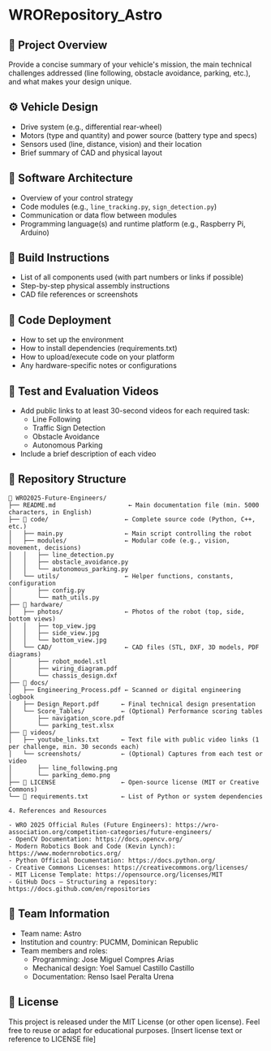 # WRORepository_Astro
## 🚗 Project Overview
Provide a concise summary of your vehicle's mission, the main technical challenges addressed (line following, obstacle avoidance, parking, etc.), and what makes your design unique.
## ⚙️ Vehicle Design
- Drive system (e.g., differential rear-wheel)
- Motors (type and quantity) and power source (battery type and specs)
- Sensors used (line, distance, vision) and their location
- Brief summary of CAD and physical layout
## 🧠 Software Architecture
- Overview of your control strategy
- Code modules (e.g., `line_tracking.py`, `sign_detection.py`)
- Communication or data flow between modules
- Programming language(s) and runtime platform (e.g., Raspberry Pi, Arduino)
## 🔧 Build Instructions
- List of all components used (with part numbers or links if possible)
- Step-by-step physical assembly instructions
- CAD file references or screenshots
## 💾 Code Deployment
- How to set up the environment
- How to install dependencies (requirements.txt)
- How to upload/execute code on your platform
- Any hardware-specific notes or configurations
## 🎥 Test and Evaluation Videos
- Add public links to at least 30-second videos for each required task:
  - Line Following
  - Traffic Sign Detection
  - Obstacle Avoidance
  - Autonomous Parking
- Include a brief description of each video
## 📁 Repository Structure
```text
📂 WRO2025-Future-Engineers/
├── README.md                    ← Main documentation file (min. 5000 characters, in English)
├── 📂 code/                     ← Complete source code (Python, C++, etc.)
│   ├── main.py                 ← Main script controlling the robot
│   ├── modules/                ← Modular code (e.g., vision, movement, decisions)
│   │   ├── line_detection.py
│   │   ├── obstacle_avoidance.py
│   │   └── autonomous_parking.py
│   └── utils/                  ← Helper functions, constants, configuration
│       ├── config.py
│       └── math_utils.py
├── 📂 hardware/
│   ├── photos/                 ← Photos of the robot (top, side, bottom views)
│   │   ├── top_view.jpg
│   │   ├── side_view.jpg
│   │   └── bottom_view.jpg
│   └── CAD/                    ← CAD files (STL, DXF, 3D models, PDF diagrams)
│       ├── robot_model.stl
│       ├── wiring_diagram.pdf
│       └── chassis_design.dxf
├── 📂 docs/
│   ├── Engineering_Process.pdf ← Scanned or digital engineering logbook
│   ├── Design_Report.pdf      ← Final technical design presentation
│   └── Score_Tables/          ← (Optional) Performance scoring tables
│       ├── navigation_score.pdf
│       └── parking_test.xlsx
├── 📂 videos/
│   ├── youtube_links.txt      ← Text file with public video links (1 per challenge, min. 30 seconds each)
│   └── screenshots/           ← (Optional) Captures from each test or video
│       ├── line_following.png
│       └── parking_demo.png
├── 📄 LICENSE                  ← Open-source license (MIT or Creative Commons)
└── 📄 requirements.txt         ← List of Python or system dependencies

4. References and Resources

- WRO 2025 Official Rules (Future Engineers): https://wro-association.org/competition-categories/future-engineers/
- OpenCV Documentation: https://docs.opencv.org/
- Modern Robotics Book and Code (Kevin Lynch): https://www.modernrobotics.org/
- Python Official Documentation: https://docs.python.org/
- Creative Commons Licenses: https://creativecommons.org/licenses/
- MIT License Template: https://opensource.org/licenses/MIT
- GitHub Docs – Structuring a repository: https://docs.github.com/en/repositories
```
## 👥 Team Information
- Team name: Astro
- Institution and country: PUCMM, Dominican Republic
- Team members and roles:
  - Programming: Jose Miguel Compres Arias
  - Mechanical design: Yoel Samuel Castillo Castillo
  - Documentation: Renso Isael Peralta Urena
## 📜 License
This project is released under the MIT License (or other open license).
Feel free to reuse or adapt for educational purposes.
[Insert license text or reference to LICENSE file]

